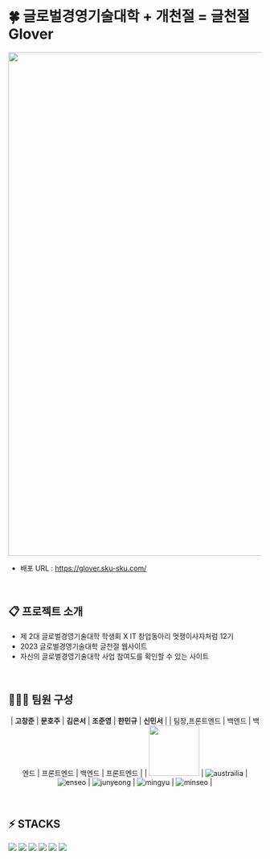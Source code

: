 # 🍀 글로벌경영기술대학 + 개천절 = 글천절 Glover

<img src="https://github.com/ckdwns1221/ckdwns1221/assets/130385395/116d8d7a-0223-4a8e-b004-5e7fb0e2df5a.png" width="1000.png" heigth="auto">

- 배포 URL : https://glover.sku-sku.com/
  
<br>

## 📋 프로젝트 소개

- 제 2대 글로벌경영기술대학 학생회 X IT 창업동아리 멋쟁이사자처럼 12기
- 2023 글로벌경영기술대학 글천절 웹사이트
- 자신의 글로벌경영기술대학 사업 참여도를 확인할 수 있는 사이트

<br>

## 👨🏻‍💻 팀원 구성

<div align="center">

| **고창준** | **문호주** | **김은서** | **조준영** | **한민규** | **신민서** |
| 팀장,프론트엔드 |  백엔드 | 백엔드 | 프론트엔드 | 백엔드 | 프론트엔드 |
| <img src="https://github.com/ckdwns1221/ckdwns1221/assets/130385395/81751f92-0563-4439-b9c5-f4d9aee2d3e7.png" width="100" height="100"> | ![austrailia](https://github.com/ckdwns1221/ckdwns1221/assets/130385395/1c07c400-e7f7-4074-8a5d-243af1a2d871) | ![enseo](https://github.com/ckdwns1221/ckdwns1221/assets/130385395/9a5885dd-9854-4897-adec-2810729ccb36) | ![junyeong](https://github.com/ckdwns1221/ckdwns1221/assets/130385395/4add1934-89a7-4e96-8b9b-5787fb5b54e1) | ![mingyu](https://github.com/ckdwns1221/ckdwns1221/assets/130385395/91ac10b9-38ee-489e-9c87-2f000c31bd5a) |
 ![minseo](https://github.com/ckdwns1221/ckdwns1221/assets/130385395/f0a00dfc-dcac-4182-8053-d66d20c3c164) |


</div>

<br>

## ⚡ STACKS
<img src="https://img.shields.io/badge/html5-E34F26?style=for-the-badge&logo=html5&logoColor=white"> <img src="https://img.shields.io/badge/javascript-F7DF1E?style=for-the-badge&logo=javascript&logoColor=black">
<img src="https://img.shields.io/badge/css-1572B6?style=for-the-badge&logo=css3&logoColor=white"> <img src="https://img.shields.io/badge/python-3776AB?style=for-the-badge&logo=python&logoColor=white">  <img src="https://img.shields.io/badge/github-181717?style=for-the-badge&logo=github&logoColor=white"> <img src="https://img.shields.io/badge/git-F05032?style=for-the-badge&logo=git&logoColor=white">  

